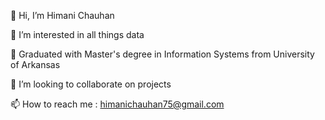 👋 Hi, I’m Himani Chauhan

👀 I’m interested in all things data

🌱 Graduated with Master's degree in Information Systems from University of Arkansas

💞️ I’m looking to collaborate on projects

📫 How to reach me : himanichauhan75@gmail.com


